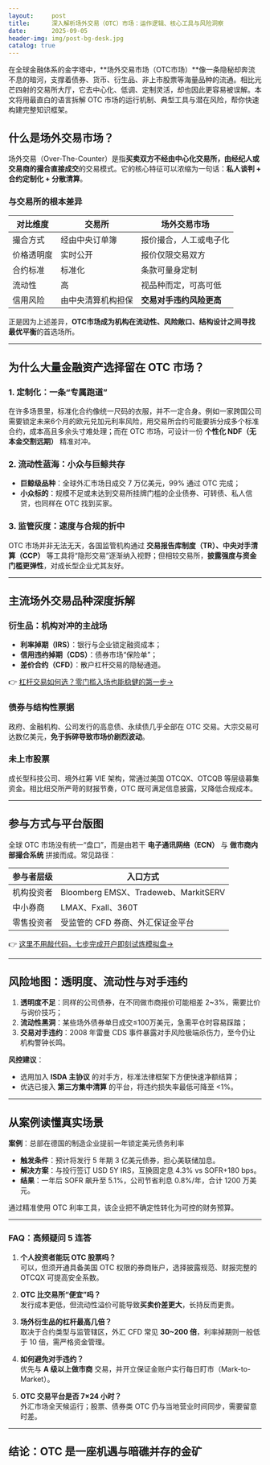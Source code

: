 ```yaml
---
layout:     post
title:      深入解析场外交易（OTC）市场：运作逻辑、核心工具与风险洞察
date:       2025-09-05
header-img: img/post-bg-desk.jpg
catalog: true
---
```


在全球金融体系的金字塔中，**场外交易市场（OTC市场）**像一条隐秘却奔流不息的暗河，支撑着债券、货币、衍生品、非上市股票等海量品种的流通。相比光芒四射的交易所大厅，它去中心化、低调、定制灵活，却也因此更容易被误解。本文将用最直白的语言拆解 OTC 市场的运行机制、典型工具与潜在风险，帮你快速构建完整知识框架。

## 什么是场外交易市场？

场外交易（Over-The-Counter）是指**买卖双方不经由中心化交易所，由经纪人或交易商的撮合直接成交**的交易模式。它的核心特征可以浓缩为一句话：**私人谈判 + 合约定制化 + 分散清算**。

### 与交易所的根本差异

| 对比维度 | 交易所 | 场外交易市场 |
|---|---|---|
| 撮合方式 | 经由中央订单簿 | 报价撮合，人工或电子化 |
| 价格透明度 | 实时公开 | 报价仅限交易双方 |
| 合约标准 | 标准化 | 条款可量身定制 |
| 流动性 | 高 | 视品种而定，可高可低 |
| 信用风险 | 由中央清算机构担保 | **交易对手违约风险更高** |

正是因为上述差异，**OTC市场成为机构在流动性、风险敞口、结构设计之间寻找最优平衡**的首选场所。

---

## 为什么大量金融资产选择留在 OTC 市场？

### 1. 定制化：一条“专属跑道”
在许多场景里，标准化合约像统一尺码的衣服，并不一定合身。例如一家跨国公司需要锁定未来6个月的欧元兑加元利率风险，用交易所合约可能要拆分成多个标准合约，成本高且多余头寸难处理；而在 OTC 市场，可设计一份 **个性化 NDF（无本金交割远期）** 精准对冲。

### 2. 流动性蓝海：小众与巨鲸共存
- **巨鲸级品种**：全球外汇市场日成交 7 万亿美元，99% 通过 OTC 完成；
- **小众标的**：规模不足或未达到交易所挂牌门槛的企业债券、可转债、私人信贷，也同样在 OTC 找到买家。

### 3. 监管灰度：速度与合规的折中
OTC 市场并非无法无天，各国监管机构通过 **交易报告库制度（TR）、中央对手清算（CCP）** 等工具将“隐形交易”逐渐纳入视野；但相较交易所，**披露强度与资金门槛更弹性**，对成长型企业尤其友好。

---

## 主流场外交易品种深度拆解

### 衍生品：机构对冲的主战场
- **利率掉期（IRS）**：银行与企业锁定融资成本；
- **信用违约掉期（CDS）**：债券市场“保险单”；
- **差价合约（CFD）**：散户杠杆交易的隐秘通道。

👉 [杠杆交易如何选？零门槛入场也能稳健的第一步→](https://okxdog.com/)

### 债券与结构性票据
政府、金融机构、公司发行的高息债、永续债几乎全部在 OTC 交易。大宗交易可达数亿美元，**免于拆碎导致市场价剧烈波动**。

### 未上市股票
成长型科技公司、境外红筹 VIE 架构，常通过美国 OTCQX、OTCQB 等层级募集资金。相比纽交所严苛的财报节奏，OTC 既可满足信息披露，又降低合规成本。

---

## 参与方式与平台版图

全球 OTC 市场没有统一“盘口”，而是由若干 **电子通讯网络（ECN）** 与 **做市商内部撮合系统** 拼接而成。常见路径：

| 参与者层级 | 入口方式 |
|---|---|
| 机构投资者 | Bloomberg EMSX、Tradeweb、MarkitSERV |
| 中小券商 | LMAX、Fxall、360T |
| 零售投资者 | 受监管的 CFD 券商、外汇保证金平台 |

👉 [这里不用敲代码，七步完成开户即刻试炼模拟盘→](https://okxdog.com/)

---

## 风险地图：透明度、流动性与对手违约

1. **透明度不足**：同样的公司债券，在不同做市商报价可能相差 2~3%，需要比价与询价技巧；  
2. **流动性黑洞**：某些场外债券单日成交≤100万美元，急需平仓时容易踩踏；  
3. **交易对手违约**：2008 年雷曼 CDS 事件暴露对手风险极端杀伤力，至今仍让机构警钟长鸣。

**风控建议**：  
- 选用加入 **ISDA 主协议** 的对手方，标准法律框架下方便快速净额结算；  
- 优选已接入 **第三方集中清算** 的平台，将违约损失率最低可降至 <1%。

---

## 从案例读懂真实场景

**案例**：总部在德国的制造企业提前一年锁定美元债务利率  
- **触发条件**：预计将发行 5 年期 3 亿美元债券，担心美联储加息。  
- **解决方案**：与投行签订 USD 5Y IRS，互换固定息 4.3% vs SOFR+180 bps。  
- **结果**：一年后 SOFR 飙升至 5.1%，公司节省利息 0.8%/年，合计 1200 万美元。

通过精准使用 OTC 利率工具，该企业把不确定性转化为可控的财务预算。

---

### FAQ：高频疑问 5 连答

1. **个人投资者能玩 OTC 股票吗？**  
可以，但须开通具备美国 OTC 权限的券商账户，选择披露规范、财报完整的 OTCQX 可提高安全系数。

2. **OTC 比交易所“便宜”吗？**  
发行成本更低，但流动性溢价可能导致**买卖价差更大**，长持反而更贵。

3. **场外衍生品的杠杆最高几倍？**  
取决于合约类型与监管辖区，外汇 CFD 常见 **30~200 倍**，利率掉期则一般低于 10 倍，需严格资金管理。

4. **如何避免对手违约？**  
优先与 **A 级以上做市商** 交易，并开立保证金账户实行每日盯市（Mark-to-Market）。

5. **OTC 交易平台是否 7×24 小时？**  
外汇市场全天候运行；股票、债券类 OTC 仍与当地营业时间同步，需要留意时差。

---

## 结论：OTC 是一座机遇与暗礁并存的金矿